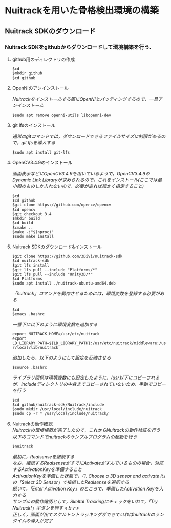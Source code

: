 # Nuitrackを用いた骨格検出環境の構築  
## Nuitrack SDKのダウンロード
### Nuitrack SDKをgithubからダウンロードして環境構築を行う．
1. github用のディレクトリの作成  

    `$cd`  
    `$mkdir github`    
    `$cd github`   

2. OpenNIのアンインストール  

    *Nuitrackをインストールする際にOpenNIとバッティングするので，一旦アンインストール*    

    `$sudo apt remove openni-utils libopenni-dev`  

3. git lfsのインストール 
 
    *通常のgitコマンドでは，ダウンロードできるファイルサイズに制限があるので，git lfsを導入する*  

    `$sudo apt install git-lfs`  

4. OpenCV3.4.9のインストール 
 
    *画面表示などにOpenCV3.4.9を用いているようで，OpenCV3.4.9のDynamic Link Libraryが求められるので，これをインストール(ここでは最小限のものしか入れないので，必要があれば細かく指定すること)*    

    `$cd`  
    `$cd github`  
    `$git clone https://github.com/opencv/opencv`  
    `$cd opencv`  
    `$git checkout 3.4`  
    `$mkdir build`  
    `$cd build`  
    `$cmake ..`  
    `$make -j"$(nproc)"`  
    `$sudo make install`  

5. Nuitrack SDKのダウンロード&インストール  

    `$git clone https://github.com/3DiVi/nuitrack-sdk`  
    `$cd nuitrack-sdk`  
    `$git lfs install`  
    `$git lfs pull --include "Platforms/*"`  
    `$git lfs pull --include "Unity3D/*"`  
    `$cd Platforms`  
    `$sudo apt install ./nuitrack-ubuntu-amd64.deb`  

    *「nuitrack」コマンドを動作させるためには，環境変数を登録する必要がある*  
 
    `$cd`  
    `$emacs .bashrc`   
    
    *一番下に以下のように環境変数を追加する*  

    `export NUITRACK_HOME=/usr/etc/nuitrack`  
    `export LD_LIBRARY_PATH=${LD_LIBRARY_PATH}:/usr/etc/nuitrack/middleware:/usr/local/lib/nuitrack`  

    *追加したら，以下のようにして設定を反映させる*  

    `$source .bashrc`  

    *ライブラリ関係は環境変数にも設定したように，/usr以下にコピーされるが，includeディレクトリの中身までコピーされていないため，手動でコピーを行う*  

    `$cd`  
    `$cd github/nuitrack-sdk/Nuitrack/include`  
    `$sudo mkdir /usr/local/include/nuitrack`  
    `$sudo cp -r * /usr/local/include/nuitrack/`  

6. Nuitrackの動作確認  
    *Nuitrackの環境構築が完了したので，これからNuitrackの動作検証を行う*  
    *以下のコマンドでnuitrackのサンプルプログラムの起動を行う*  

    `$nuitrack`  

    *最初に，Realsenseを接続する*  
    *なお，接続するRealsenseがすでにActivateがすんでいるものの場合，対応するActivationKeyを準備すること*  
    *ActivationKeyを準備した状態で，「1. Choose a 3D sensor and activate it」の「Select 3D Sensor」で接続したRealsenseを選択する*  
    *続いて，「Enter Activation Key」のところで，準備したActivation Keyを入力する*  
    *サンプルの動作確認として，Skeltal Trackingにチェックをいれて，「Try Nuitrack!」ボタンを押す <ｂｒ>*  
    *正しく，画面が出てスケルトントラッキングができていればnuitrackのランタイムの導入が完了*  
